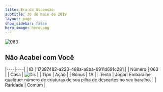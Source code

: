 ```yaml
---
title: Era da Ascensão
subtitle: 30 de maio de 2019
layout: page
show_sidebar: false
hero_image: hero.png
---
```


![063](https://cdn.keyforgegame.com/media/card_front/pt/435_063_V82MH9MVX6VC_pt.png)

## Não Acabei com Você

|----|----|
| ID | 17387482-a223-488a-a8ba-6911d691c281 |
| Número | 063 |
| Casa | ![Dis](https://archonarcana.com/images/thumb/e/e8/Dis.png/22px-Dis.png "Dis") |
| Tipo | Ação |
| Bônus | 1A |
| Texto | Jogar: Embaralhe qualquer número  de criaturas de sua pilha de descartes no seu baralho. |
| Raridade | Comum |
